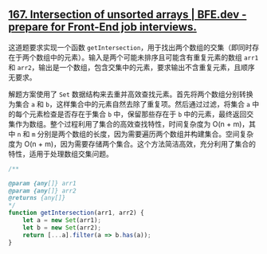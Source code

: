 ## [167. Intersection of unsorted arrays | BFE.dev - prepare for Front-End job interviews.](https://bigfrontend.dev/problem/array-intersect)

这道题要求实现一个函数 `getIntersection`，用于找出两个数组的交集（即同时存在于两个数组中的元素）。输入是两个可能未排序且可能含有重复元素的数组 `arr1` 和 `arr2`，输出是一个数组，包含交集中的元素，要求输出不含重复元素，且顺序无要求。

解题方案使用了 `Set` 数据结构来去重并高效查找元素。首先将两个数组分别转换为集合 `a` 和 `b`，这样集合中的元素自然去除了重复项。然后通过过滤，将集合 `a` 中的每个元素检查是否存在于集合 `b` 中，保留那些存在于 `b` 中的元素，最终返回交集作为数组。整个过程利用了集合的高效查找特性，时间复杂度为 O(n + m)，其中 `n` 和 `m` 分别是两个数组的长度，因为需要遍历两个数组并构建集合。空间复杂度为 O(n + m)，因为需要存储两个集合。这个方法简洁高效，充分利用了集合的特性，适用于处理数组交集问题。

```js
/**

@param {any[]} arr1
@param {any[]} arr2
@returns {any[]}
*/
function getIntersection(arr1, arr2) {
    let a = new Set(arr1);
    let b = new Set(arr2);
    return [...a].filter(a => b.has(a));
}
```

